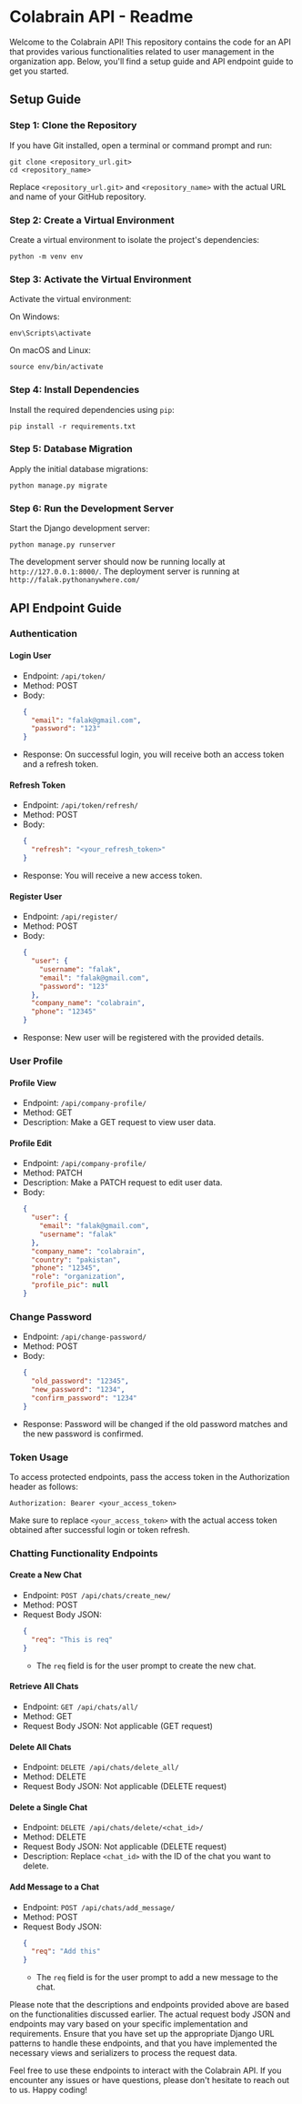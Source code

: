 # Colabrain API - Readme

Welcome to the Colabrain API! This repository contains the code for an API that provides various functionalities related to user management in the organization app. Below, you'll find a setup guide and API endpoint guide to get you started.

## Setup Guide

### Step 1: Clone the Repository

If you have Git installed, open a terminal or command prompt and run:

```
git clone <repository_url.git>
cd <repository_name>
```

Replace `<repository_url.git>` and `<repository_name>` with the actual URL and name of your GitHub repository.

### Step 2: Create a Virtual Environment

Create a virtual environment to isolate the project's dependencies:

```
python -m venv env
```

### Step 3: Activate the Virtual Environment

Activate the virtual environment:

On Windows:

```
env\Scripts\activate
```

On macOS and Linux:

```
source env/bin/activate
```

### Step 4: Install Dependencies

Install the required dependencies using `pip`:

```
pip install -r requirements.txt
```

### Step 5: Database Migration

Apply the initial database migrations:

```
python manage.py migrate
```

### Step 6: Run the Development Server

Start the Django development server:

```
python manage.py runserver
```

The development server should now be running locally at `http://127.0.0.1:8000/`.
The deployment server is running at `http://falak.pythonanywhere.com/
`

## API Endpoint Guide

### Authentication

#### Login User

- Endpoint: `/api/token/`
- Method: POST
- Body:
  ```json
  {
    "email": "falak@gmail.com",
    "password": "123"
  }
  ```
- Response: On successful login, you will receive both an access token and a refresh token.

#### Refresh Token

- Endpoint: `/api/token/refresh/`
- Method: POST
- Body:
  ```json
  {
    "refresh": "<your_refresh_token>"
  }
  ```
- Response: You will receive a new access token.

#### Register User

- Endpoint: `/api/register/`
- Method: POST
- Body:
  ```json
  {
    "user": {
      "username": "falak",
      "email": "falak@gmail.com",
      "password": "123"
    },
    "company_name": "colabrain",
    "phone": "12345"
  }
  ```
- Response: New user will be registered with the provided details.

### User Profile

#### Profile View

- Endpoint: `/api/company-profile/`
- Method: GET
- Description: Make a GET request to view user data.

#### Profile Edit

- Endpoint: `/api/company-profile/`
- Method: PATCH
- Description: Make a PATCH request to edit user data.
- Body:
  ```json
  {
    "user": {
      "email": "falak@gmail.com",
      "username": "falak"
    },
    "company_name": "colabrain",
    "country": "pakistan",
    "phone": "12345",
    "role": "organization",
    "profile_pic": null
  }
  ```

### Change Password

- Endpoint: `/api/change-password/`
- Method: POST
- Body:
  ```json
  {
    "old_password": "12345",
    "new_password": "1234",
    "confirm_password": "1234"
  }
  ```
- Response: Password will be changed if the old password matches and the new password is confirmed.

### Token Usage

To access protected endpoints, pass the access token in the Authorization header as follows:

```
Authorization: Bearer <your_access_token>
```

Make sure to replace `<your_access_token>` with the actual access token obtained after successful login or token refresh.

### Chatting Functionality Endpoints

#### Create a New Chat

- Endpoint: `POST /api/chats/create_new/`
- Method: POST
- Request Body JSON:
  ```json
  {
    "req": "This is req"
  }
  ```
  - The `req` field is for the user prompt to create the new chat.

#### Retrieve All Chats

- Endpoint: `GET /api/chats/all/`
- Method: GET
- Request Body JSON: Not applicable (GET request)

#### Delete All Chats

- Endpoint: `DELETE /api/chats/delete_all/`
- Method: DELETE
- Request Body JSON: Not applicable (DELETE request)

#### Delete a Single Chat

- Endpoint: `DELETE /api/chats/delete/<chat_id>/`
- Method: DELETE
- Request Body JSON: Not applicable (DELETE request)
- Description: Replace `<chat_id>` with the ID of the chat you want to delete.

#### Add Message to a Chat

- Endpoint: `POST /api/chats/add_message/`
- Method: POST
- Request Body JSON:
  ```json
  {
    "req": "Add this"
  }
  ```
  - The `req` field is for the user prompt to add a new message to the chat.

Please note that the descriptions and endpoints provided above are based on the functionalities discussed earlier. The actual request body JSON and endpoints may vary based on your specific implementation and requirements. Ensure that you have set up the appropriate Django URL patterns to handle these endpoints, and that you have implemented the necessary views and serializers to process the request data.

Feel free to use these endpoints to interact with the Colabrain API. If you encounter any issues or have questions, please don't hesitate to reach out to us. Happy coding!
